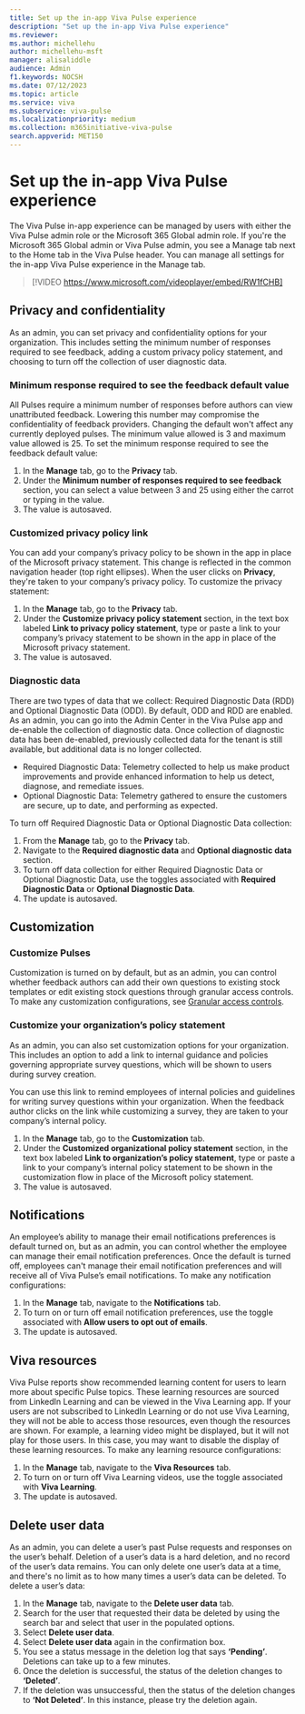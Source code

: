 ```yaml
---
title: Set up the in-app Viva Pulse experience
description: "Set up the in-app Viva Pulse experience"
ms.reviewer: 
ms.author: michellehu
author: michellehu-msft
manager: alisaliddle
audience: Admin
f1.keywords: NOCSH
ms.date: 07/12/2023
ms.topic: article
ms.service: viva
ms.subservice: viva-pulse
ms.localizationpriority: medium
ms.collection: m365initiative-viva-pulse  
search.appverid: MET150
---
```


# Set up the in-app Viva Pulse experience

The Viva Pulse in-app experience can be managed by users with either the Viva Pulse admin role or the Microsoft 365 Global admin role. If you're the Microsoft 365 Global admin or Viva Pulse admin, you see a Manage tab next to the Home tab in the Viva Pulse header. You can manage all settings for the in-app Viva Pulse experience in the Manage tab. <br>

> [!VIDEO https://www.microsoft.com/videoplayer/embed/RW1fCHB]

## Privacy and confidentiality

As an admin, you can set privacy and confidentiality options for your organization. This includes setting the minimum number of responses required to see feedback, adding a custom privacy policy statement, and choosing to turn off the collection of user diagnostic data.

### Minimum response required to see the feedback default value

All Pulses require a minimum number of responses before authors can view unattributed feedback. Lowering this number may compromise the confidentiality of feedback providers. Changing the default won't affect any currently deployed pulses. The minimum value allowed is 3 and maximum value allowed is 25. To set the minimum response required to see the feedback default value:

1. In the **Manage** tab, go to the **Privacy** tab.
2. Under the **Minimum number of responses required to see feedback** section,  you can select a value between 3 and 25 using either the carrot or typing in the value.
3. The value is autosaved.

### Customized privacy policy link

You can add your company’s privacy policy to be shown in the app in place of the Microsoft privacy statement. This change is reflected in the common navigation header (top right ellipses). When the user clicks on **Privacy**, they're taken to your company’s privacy policy. To customize the privacy statement:

1. In the **Manage** tab, go to the **Privacy** tab.
2. Under the **Customize privacy policy statement** section, in the text box labeled **Link to privacy policy statement**, type or paste a link to your company’s privacy statement to be shown in the app in place of the Microsoft privacy statement.
3. The value is autosaved.

### Diagnostic data

There are two types of data that we collect: Required Diagnostic Data (RDD) and Optional Diagnostic Data (ODD). By default, ODD and RDD are enabled. As an admin, you can go into the Admin Center in the Viva Pulse app and de-enable the collection of diagnostic data. Once collection of diagnostic data has been de-enabled, previously collected data for the tenant is still available, but additional data is no longer collected.

* Required Diagnostic Data: Telemetry collected to help us make product improvements and provide enhanced information to help us detect, diagnose, and remediate issues.
* Optional Diagnostic Data: Telemetry gathered to ensure the customers are secure, up to date, and performing as expected.

To turn off Required Diagnostic Data or Optional Diagnostic Data collection:

1. From the **Manage** tab, go to the **Privacy** tab.
2. Navigate to the **Required diagnostic data** and **Optional diagnostic data** section.
3. To turn off data collection for either Required Diagnostic Data or Optional Diagnostic Data, use the toggles associated with **Required Diagnostic Data** or **Optional Diagnostic Data**.
4. The update is autosaved.

## Customization

### Customize Pulses

Customization is turned on by default, but as an admin, you can control whether feedback authors can add their own questions to existing stock templates or edit existing stock questions through granular access controls. To make any customization configurations, see [Granular access controls](./granular-access-controls.md).

### Customize your organization’s policy statement

As an admin, you can also set customization options for your organization. This includes an option to add a link to internal guidance and policies governing appropriate survey questions, which will be shown to users during survey creation.

You can use this link to remind employees of internal policies and guidelines for writing survey questions within your organization. When the feedback author clicks on the link while customizing a survey, they are taken to your company’s internal policy.

1. In the **Manage** tab, go to the **Customization** tab.
2. Under the **Customized organizational policy statement** section, in the text box labeled **Link to organization’s policy statement**, type or paste a link to your company’s internal policy statement to be shown in the customization flow in place of the Microsoft policy statement.
3. The value is autosaved.

## Notifications

An employee’s ability to manage their email notifications preferences is default turned on, but as an admin, you can control whether the employee can manage their email notification preferences. Once the default is turned off, employees can't manage their email notification preferences and will receive all of Viva Pulse’s email notifications. To make any notification configurations:

1. In the **Manage** tab, navigate to the **Notifications** tab.
2. To turn on or turn off email notification preferences, use the toggle associated with **Allow users to opt out of emails**.
3. The update is autosaved.

## Viva resources

Viva Pulse reports show recommended learning content for users to learn more about specific Pulse topics. These learning resources are sourced from LinkedIn Learning and can be viewed in the Viva Learning app. If your users are not subscribed to LinkedIn Learning or do not use Viva Learning, they will not be able to access those resources, even though the resources are shown. For example, a learning video might be displayed, but it will not play for those users. In this case, you may want to disable the display of these learning resources. To make any learning resource configurations:

1. In the **Manage** tab, navigate to the **Viva Resources** tab.
2. To turn on or turn off Viva Learning videos, use the toggle associated with **Viva Learning**.
3. The update is autosaved.

## Delete user data

As an admin, you can delete a user’s past Pulse requests and responses on the user’s behalf. Deletion of a user’s data is a hard deletion, and no record of the user’s data remains. You can only delete one user’s data at a time, and there's no limit as to how many times a user’s data can be deleted. To delete a user’s data:

1. In the **Manage** tab, navigate to the **Delete user data** tab.
2. Search for the user that requested their data be deleted by using the search bar and select that user in the populated options.
3. Select **Delete user data**.
4. Select **Delete user data** again in the confirmation box.
5. You see a status message in the deletion log that says **‘Pending’**. Deletions can take up to a few minutes.
6. Once the deletion is successful, the status of the deletion changes to **‘Deleted’**.
7. If the deletion was unsuccessful, then the status of the deletion changes to **‘Not Deleted’**. In this instance, please try the deletion again.
